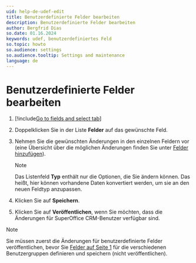 ```yaml
---
uid: help-de-udef-edit
title: Benutzerdefinierte Felder bearbeiten
description: Benutzerdefinierte Felder bearbeiten
author: Bergfrid Dias
so.date: 01.16.2024
keywords: udef, benutzerdefiniertes Feld
so.topic: howto
so.audience: settings
so.audience.tooltip: Settings and maintenance
language: de
---
```


# Benutzerdefinierte Felder bearbeiten

1. [!include[Go to fields and select tab](../includes/goto-fields.md)]

1. Doppelklicken Sie in der Liste **Felder** auf das gewünschte Feld.

1. Nehmen Sie die gewünschten Änderungen in den einzelnen Feldern vor (eine Übersicht über die möglichen Änderungen finden Sie unter [Felder hinzufügen][1]).

    > [!NOTE]
    > Das Listenfeld **Typ** enthält nur die Optionen, die Sie ändern können. Das heißt, hier können vorhandene Daten konvertiert werden, um sie an den neuen Feldtyp anzupassen.

1. Klicken Sie auf **Speichern**.

1. Klicken Sie auf **Veröffentlichen**, wenn Sie möchten, dass die Änderungen für SuperOffice CRM-Benutzer verfügbar sind.

> [!NOTE]
> Sie müssen zuerst die Änderungen für benutzerdefinierte Felder veröffentlichen, bevor Sie [Felder auf Seite 1][2] für die verschiedenen Benutzergruppen definieren und speichern (nicht veröffentlichen).

<!-- Referenced links -->
[1]: add.md
[2]: edit-udef-layout.md#page-1

<!-- Referenced images -->
